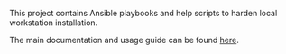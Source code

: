 This project contains Ansible playbooks and help scripts to harden local workstation installation.

The main documentation and usage guide can be found [here](https://mtask.github.io/2022/11/27/harden-your-workstation-with-ansible.html).
